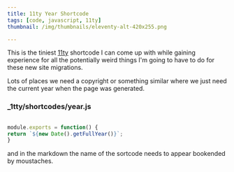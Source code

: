 ```yaml
---
title: 11ty Year Shortcode
tags: [code, javascript, 11ty]
thumbnail: /img/thumbnails/eleventy-alt-420x255.png

---
```


This is the tiniest [11ty](https://www.11ty.dev) shortcode I can come up with while gaining experience for all the
potentially weird things I'm going to have to do for these new site migrations.

Lots of places we need a copyright or something similar where we just need the current year when the page was generated.

### \_1tty/shortcodes/year.js

```javascript

module.exports = function() {
return `${new Date().getFullYear()}`;
}

```

and in the markdown the name of the sortcode needs to appear bookended by moustaches.
